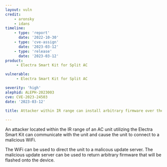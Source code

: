 ```yaml
---
layout: vuln
credit: 
    - aronsky
    - idans
timeline:
    - type: 'report'
      date: '2022-10-30'
    - type: 'cve-assign'
      date: '2023-03-12'
    - type: 'release'
      date: '2023-03-12'
product:
     - Electra Smart Kit for Split AC

vulnerable:
     - Electra Smart Kit for Split AC

severity: 'high'
alephid: ALEPH-2023003
cve: CVE-2023-24503
date: '2023-03-12'
  
title: Attacker within IR range can install arbitrary firmware over the air

---
```

An attacker located within the IR range of an AC unit utilizing the Electra Smart Kit can communicate with the unit and
cause the unit to connect to a malicious WiFi.

The WiFi can be used to direct the unit to a malicous update server. The malicious update server can be used to return
arbitrary firmware that will be flashed onto the device.
